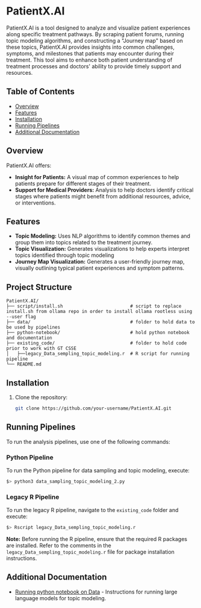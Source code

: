# PatientX.AI

PatientX.AI is a tool designed to analyze and visualize patient experiences along specific treatment pathways. By scraping patient forums, running topic modeling algorithms, and constructing a "Journey map" based on these topics, PatientX.AI provides insights into common challenges, symptoms, and milestones that patients may encounter during their treatment. This tool aims to enhance both patient understanding of treatment processes and doctors' ability to provide timely support and resources.

## Table of Contents

- [Overview](#overview)
- [Features](#features)
- [Installation](#installation)
- [Running Pipelines](#running-pipelines)
- [Additional Documentation](#additional-documentation)

## Overview

PatientX.AI offers:
- **Insight for Patients:** A visual map of common experiences to help patients prepare for different stages of their treatment.
- **Support for Medical Providers:** Analysis to help doctors identify critical stages where patients might benefit from additional resources, advice, or interventions.

## Features

- **Topic Modeling:** Uses NLP algorithms to identify common themes and group them into topics related to the treatment journey.
- **Topic Visualization:** Generates visualizations to help experts interpret topics identified through topic modeling
- **Journey Map Visualization:** Generates a user-friendly journey map, visually outlining typical patient experiences and symptom patterns.

## Project Structure
```
PatientX.AI/
├── script/install.sh                         # script to replace install.sh from ollama repo in order to install ollama rootless using --user flag
├── data/                                     # folder to hold data to be used by pipelines
├── python-notebook/                          # hold python notebook and documentation
├── existing_code/                            # folder to hold code prior to work with GT CSSE
│   ├──legacy_Data_sempling_topic_modeling.r  # R script for running pipeline
└── README.md     
```

## Installation

1. Clone the repository:
   ```bash
   git clone https://github.com/your-username/PatientX.AI.git

## Running Pipelines

To run the analysis pipelines, use one of the following commands:

### Python Pipeline
To run the Python pipeline for data sampling and topic modeling, execute:
```bash
$> python3 data_sampling_topic_modeling_2.py
```

### Legacy R Pipeline
To run the legacy R pipeline, navigate to the `existing_code` folder and execute:
```bash
$> Rscript legacy_Data_sempling_topic_modeling.r
```

**Note:** Before running the R pipeline, ensure that the required R packages are installed. Refer to the comments in the `legacy_Data_sempling_topic_modeling.r` file for package installation instructions.


## Additional Documentation

- [Running python notebook on Data](python-notebooks/Run_LLM_on_server_how_to.md) - Instructions for running large language models for topic modeling.